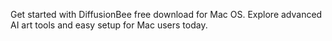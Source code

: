 Get started with DiffusionBee free download for Mac OS. Explore advanced AI art tools and easy setup for Mac users today.

